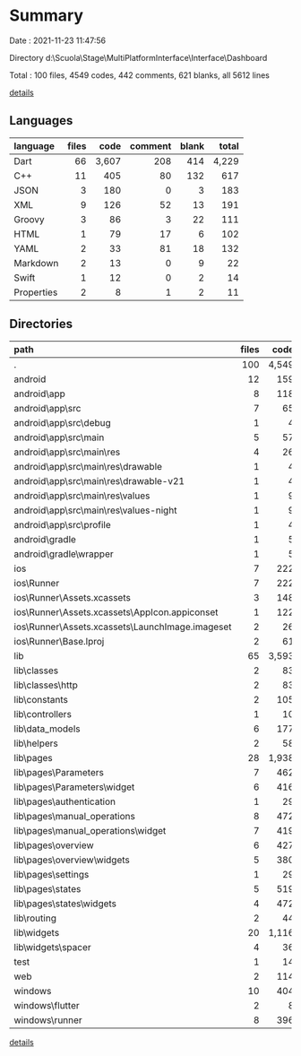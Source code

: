 # Summary

Date : 2021-11-23 11:47:56

Directory d:\Scuola\Stage\MultiPlatformInterface\Interface\Dashboard

Total : 100 files,  4549 codes, 442 comments, 621 blanks, all 5612 lines

[details](details.md)

## Languages
| language | files | code | comment | blank | total |
| :--- | ---: | ---: | ---: | ---: | ---: |
| Dart | 66 | 3,607 | 208 | 414 | 4,229 |
| C++ | 11 | 405 | 80 | 132 | 617 |
| JSON | 3 | 180 | 0 | 3 | 183 |
| XML | 9 | 126 | 52 | 13 | 191 |
| Groovy | 3 | 86 | 3 | 22 | 111 |
| HTML | 1 | 79 | 17 | 6 | 102 |
| YAML | 2 | 33 | 81 | 18 | 132 |
| Markdown | 2 | 13 | 0 | 9 | 22 |
| Swift | 1 | 12 | 0 | 2 | 14 |
| Properties | 2 | 8 | 1 | 2 | 11 |

## Directories
| path | files | code | comment | blank | total |
| :--- | ---: | ---: | ---: | ---: | ---: |
| . | 100 | 4,549 | 442 | 621 | 5,612 |
| android | 12 | 159 | 54 | 35 | 248 |
| android\app | 8 | 118 | 53 | 24 | 195 |
| android\app\src | 7 | 65 | 50 | 11 | 126 |
| android\app\src\debug | 1 | 4 | 3 | 1 | 8 |
| android\app\src\main | 5 | 57 | 44 | 9 | 110 |
| android\app\src\main\res | 4 | 26 | 32 | 6 | 64 |
| android\app\src\main\res\drawable | 1 | 4 | 7 | 2 | 13 |
| android\app\src\main\res\drawable-v21 | 1 | 4 | 7 | 2 | 13 |
| android\app\src\main\res\values | 1 | 9 | 9 | 1 | 19 |
| android\app\src\main\res\values-night | 1 | 9 | 9 | 1 | 19 |
| android\app\src\profile | 1 | 4 | 3 | 1 | 8 |
| android\gradle | 1 | 5 | 1 | 1 | 7 |
| android\gradle\wrapper | 1 | 5 | 1 | 1 | 7 |
| ios | 7 | 222 | 2 | 9 | 233 |
| ios\Runner | 7 | 222 | 2 | 9 | 233 |
| ios\Runner\Assets.xcassets | 3 | 148 | 0 | 4 | 152 |
| ios\Runner\Assets.xcassets\AppIcon.appiconset | 1 | 122 | 0 | 1 | 123 |
| ios\Runner\Assets.xcassets\LaunchImage.imageset | 2 | 26 | 0 | 3 | 29 |
| ios\Runner\Base.lproj | 2 | 61 | 2 | 2 | 65 |
| lib | 65 | 3,593 | 198 | 407 | 4,198 |
| lib\classes | 2 | 83 | 15 | 14 | 112 |
| lib\classes\http | 2 | 83 | 15 | 14 | 112 |
| lib\constants | 2 | 105 | 7 | 16 | 128 |
| lib\controllers | 1 | 10 | 0 | 4 | 14 |
| lib\data_models | 6 | 177 | 2 | 51 | 230 |
| lib\helpers | 2 | 58 | 1 | 11 | 70 |
| lib\pages | 28 | 1,938 | 153 | 157 | 2,248 |
| lib\pages\Parameters | 7 | 462 | 2 | 40 | 504 |
| lib\pages\Parameters\widget | 6 | 416 | 2 | 37 | 455 |
| lib\pages\authentication | 1 | 29 | 0 | 3 | 32 |
| lib\pages\manual_operations | 8 | 472 | 9 | 36 | 517 |
| lib\pages\manual_operations\widget | 7 | 419 | 9 | 34 | 462 |
| lib\pages\overview | 6 | 427 | 2 | 28 | 457 |
| lib\pages\overview\widgets | 5 | 380 | 2 | 26 | 408 |
| lib\pages\settings | 1 | 29 | 0 | 3 | 32 |
| lib\pages\states | 5 | 519 | 140 | 47 | 706 |
| lib\pages\states\widgets | 4 | 472 | 136 | 44 | 652 |
| lib\routing | 2 | 44 | 0 | 13 | 57 |
| lib\widgets | 20 | 1,116 | 20 | 134 | 1,270 |
| lib\widgets\spacer | 4 | 36 | 4 | 8 | 48 |
| test | 1 | 14 | 10 | 7 | 31 |
| web | 2 | 114 | 17 | 7 | 138 |
| windows | 10 | 404 | 80 | 131 | 615 |
| windows\flutter | 2 | 8 | 9 | 11 | 28 |
| windows\runner | 8 | 396 | 71 | 120 | 587 |

[details](details.md)
